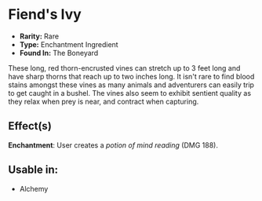 
# Fiend's Ivy

* **Rarity:** Rare
* **Type:** Enchantment Ingredient
* **Found In:** The Boneyard

These long, red thorn-encrusted vines can stretch up to 3 feet long and have sharp thorns that reach up to two inches long. It isn't rare to find blood stains amongst these vines as many animals and adventurers can easily trip to get caught in a bushel. The vines also seem to exhibit sentient quality as they relax when prey is near, and contract when capturing. 

## Effect(s)

**Enchantment**: User creates a *potion of mind reading* (DMG 188). 

## Usable in:

* Alchemy
